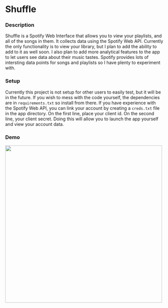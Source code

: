# Shuffle

### Description
Shuffle is a Spotify Web Interface that allows you to view your playlists, and all of the songs in them. It collects data using the Spotify Web API. Currently the only functionality is to view your library, but I plan to add the ability to add to it as well soon. I also plan to add more analytical features to the app to let users see data about their music tastes. Spotify provides lots of intersting data points for songs and playlists so I have plenty to experiment with. 

### Setup
Currently this project is not setup for other users to easily test, but it will be in the future. If you wish to mess with the code yourself, the dependencies are in `requirements.txt` so install from there. If you have experience with the Spotify Web API, you can link your account by creating a `creds.txt` file in the app directory. On the first line, place your client id. On the second line, your client secret. Doing this will allow you to launch the app yourself and view your account data.

### Demo
<a href="https://www.youtube.com/watch?v=XUqPH7kG1Hs" target="_blank"><img src="srodgers.uvm.edu/personal/shuffle/thumbnail.jpg" width=500px></img></a>
